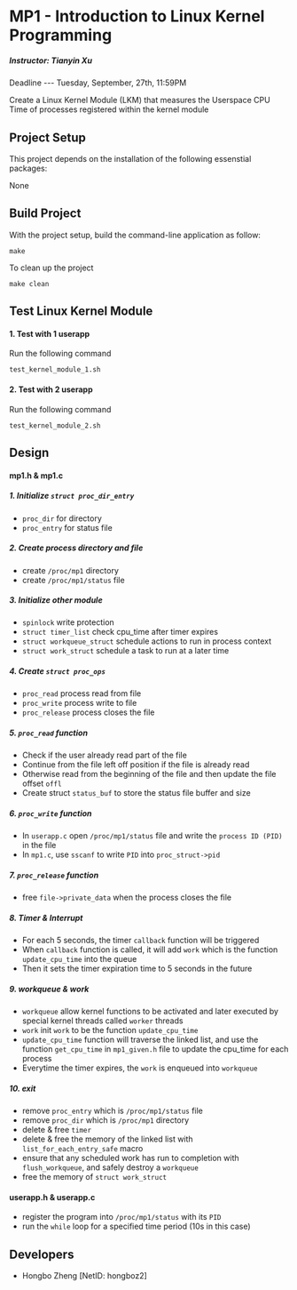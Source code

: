 # MP1 - Introduction to Linux Kernel Programming
##### Instructor: Tianyin Xu
Deadline --- Tuesday, September, 27th, 11:59PM

Create a Linux Kernel Module (LKM) that measures the Userspace CPU Time of processes registered within the kernel module

## Project Setup
This project depends on the installation of the following essenstial packages:

None

## Build Project
With the project setup, build the command-line application as follow:
```
make
```

To clean up the project
```
make clean
```

## Test Linux Kernel Module
#### 1. Test with 1 userapp
Run the following command
```
test_kernel_module_1.sh
```

#### 2. Test with 2 userapp
Run the following command
```
test_kernel_module_2.sh
```

## Design

#### mp1.h & mp1.c

##### 1. Initialize `struct proc_dir_entry`
* `proc_dir` for directory
* `proc_entry` for status file

##### 2. Create process directory and file
* create `/proc/mp1` directory
* create `/proc/mp1/status` file

##### 3. Initialize other module
* `spinlock` write protection
* `struct timer_list` check cpu_time after timer expires
* `struct workqueue_struct` schedule actions to run in process context
* `struct work_struct` schedule a task to run at a later time

##### 4. Create `struct proc_ops`
* `proc_read` process read from file
* `proc_write`  process write to file
* `proc_release` process closes the file

##### 5. `proc_read` function
* Check if the user already read part of the file
* Continue from the file left off position if the file is already read
* Otherwise read from the beginning of the file and then update the file offset `offl`
* Create struct `status_buf` to store the status file buffer and size

##### 6. `proc_write` function
* In `userapp.c` open `/proc/mp1/status` file and write the `process ID (PID)` in the file
* In `mp1.c`, use `sscanf` to write `PID` into `proc_struct->pid`

##### 7. `proc_release` function
* free `file->private_data` when the process closes the file

##### 8. Timer & Interrupt
* For each 5 seconds, the timer `callback` function will be triggered
* When `callback` function is called, it will add `work` which is the function `update_cpu_time` into the queue
* Then it sets the timer expiration time to 5 seconds in the future

##### 9. workqueue & work
* `workqueue` allow kernel functions to be activated and later executed by special kernel threads called `worker` threads
* `work` init `work` to be the function `update_cpu_time`
* `update_cpu_time` function will traverse the linked list, and use the function `get_cpu_time` in `mp1_given.h` file to update the cpu_time for each process
* Everytime the timer expires, the `work` is enqueued into `workqueue`

##### 10. exit
* remove `proc_entry` which is `/proc/mp1/status` file
* remove `proc_dir` which is `/proc/mp1` directory
* delete & free `timer`
* delete & free the memory of the linked list with `list_for_each_entry_safe` macro
* ensure that any scheduled work has run to completion with `flush_workqueue`, and safely destroy a `workqueue`
* free the memory of `struct work_struct`

#### userapp.h & userapp.c
* register the program into `/proc/mp1/status` with its `PID`
* run the `while` loop for a specified time period (10s in this case)

## Developers
* Hongbo Zheng [NetID: hongboz2]